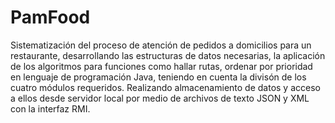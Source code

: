 # PamFood
Sistematización del proceso de atención de pedidos a domicilios para un restaurante, desarrollando las estructuras de datos necesarias, la aplicación de los algoritmos para funciones como hallar rutas, ordenar por prioridad en lenguaje de programación Java, teniendo en cuenta la divisón de los cuatro módulos requeridos. Realizando almacenamiento de datos y acceso a ellos desde servidor local por medio de archivos de texto JSON y XML con la interfaz RMI.
